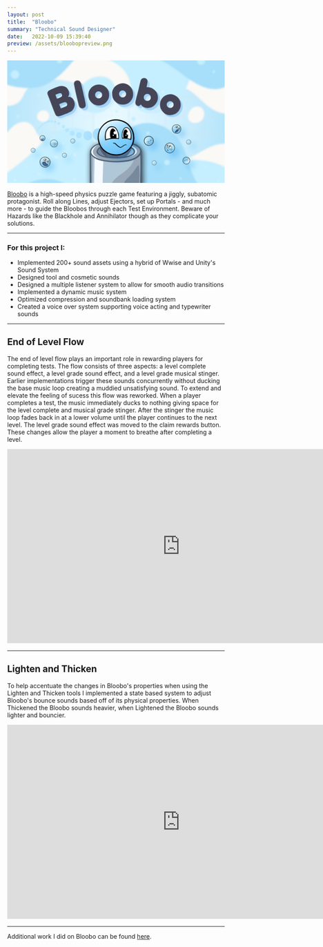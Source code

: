 ```yaml
---
layout: post
title:  "Bloobo"
summary: "Technical Sound Designer"
date:   2022-10-09 15:39:40
preview: /assets/bloobopreview.png
---
```


![Bloobo](/assets/bloobo.png)

[Bloobo](https://apps.apple.com/gb/app/bloobo/id1636995011) is a high-speed physics puzzle game featuring a jiggly, subatomic protagonist. Roll along Lines, adjust Ejectors, set up Portals - and much more - to guide the Bloobos through each Test Environment. Beware of Hazards like the Blackhole and Annihilator though as they complicate your solutions.

***

### For this project I:
* Implemented 200+ sound assets using a hybrid of Wwise and Unity's Sound System
* Designed tool and cosmetic sounds
* Designed a multiple listener system to allow for smooth audio transitions
* Implemented a dynamic music system
* Optimized compression and soundbank loading system
* Created a voice over system supporting voice acting and typewriter sounds

***

## End of Level Flow

The end of level flow plays an important role in rewarding players for completing tests. The flow consists of three aspects: a level complete sound effect, a level grade sound effect, and a level grade musical stinger. Earlier implementations trigger these sounds concurrently without ducking the base music loop creating a muddied unsatisfying sound. To extend and elevate the feeling of sucess this flow was reworked. When a player completes a test, the music immediately ducks to nothing giving space for the level complete and musical grade stinger.  After the stinger the music loop fades back in at a lower volume until the player continues to the next level. The level grade sound effect was moved to the claim rewards button. These changes allow the player a moment to breathe after completing a level.

<center>
<iframe
    width="800"
    height="450"
    src="https://www.youtube.com/embed/biHAHHv0e1M"
    frameborder="0"
    allow="autoplay; encrypted-media"
    allowfullscreen
>
</iframe>
</center>

***

## Lighten and Thicken

To help accentuate the changes in Bloobo's properties when using the Lighten and Thicken tools I implemented a state based system to adjust Bloobo's bounce sounds based off of its physical properties. When Thickened the Bloobo sounds heavier, when Lightened the Bloobo sounds lighter and bouncier.

<center>
<iframe
    width="800"
    height="450"
    src="https://www.youtube.com/embed/V70ORX-1IDI"
    frameborder="0"
    allow="autoplay; encrypted-media"
    allowfullscreen
>
</iframe>
</center>

***

Additional work I did on Bloobo can be found [here](https://www.samhimitra.com/games/2022/10/06/bloobo/).